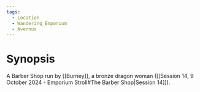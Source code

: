 ```yaml
---
tags:
  - Location
  - Wandering_Emporium
  - Avernus
---
```

# Synopsis
A Barber Shop run by [[Burney]], a bronze dragon woman ([[Session 14, 9 October 2024 - Emporium Stroll#The Barber Shop|Session 14]]).